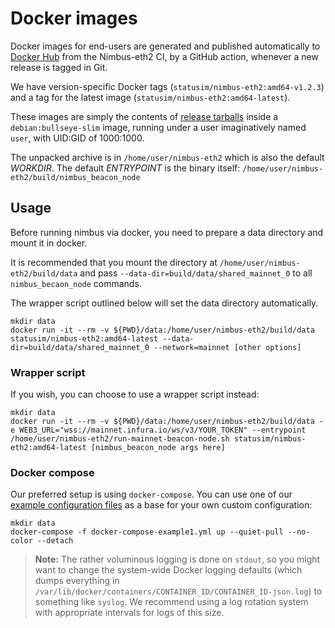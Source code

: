 # Docker images

Docker images for end-users are generated and published automatically to [Docker Hub](https://hub.docker.com/r/statusim/nimbus-eth2) from the Nimbus-eth2 CI, by a GitHub action, whenever a new release is tagged in Git.

We have version-specific Docker tags (`statusim/nimbus-eth2:amd64-v1.2.3`) and a tag for the latest image (`statusim/nimbus-eth2:amd64-latest`).

These images are simply the contents of [release tarballs](./binaries.md) inside a `debian:bullseye-slim` image, running under a user imaginatively named `user`, with UID:GID of 1000:1000.

The unpacked archive is in `/home/user/nimbus-eth2` which is also the default *WORKDIR*. The default *ENTRYPOINT* is the binary itself: `/home/user/nimbus-eth2/build/nimbus_beacon_node`

## Usage

Before running nimbus via docker, you need to prepare a data directory and mount it in docker.

It is recommended that you mount the directory at `/home/user/nimbus-eth2/build/data` and pass `--data-dir=build/data/shared_mainnet_0` to all `nimbus_becaon_node` commands.

The wrapper script outlined below will set the data directory automatically.

```text
mkdir data
docker run -it --rm -v ${PWD}/data:/home/user/nimbus-eth2/build/data statusim/nimbus-eth2:amd64-latest --data-dir=build/data/shared_mainnet_0 --network=mainnet [other options]
```

### Wrapper script

If you wish, you can choose to use a wrapper script instead:

```text
mkdir data
docker run -it --rm -v ${PWD}/data:/home/user/nimbus-eth2/build/data -e WEB3_URL="wss://mainnet.infura.io/ws/v3/YOUR_TOKEN" --entrypoint /home/user/nimbus-eth2/run-mainnet-beacon-node.sh statusim/nimbus-eth2:amd64-latest [nimbus_beacon_node args here]
```

### Docker compose

Our preferred setup is using `docker-compose`. You can use one of our [example configuration files](https://github.com/status-im/nimbus-eth2/tree/stable/docker/dist/binaries) as a base for your own custom configuration:

```text
mkdir data
docker-compose -f docker-compose-example1.yml up --quiet-pull --no-color --detach
```

> **Note:** The rather voluminous logging is done on `stdout`, so you might want to change the system-wide Docker logging defaults (which dumps everything in `/var/lib/docker/containers/CONTAINER_ID/CONTAINER_ID-json.log`) to something like `syslog`. We recommend using a log rotation system with appropriate intervals for logs of this size.

